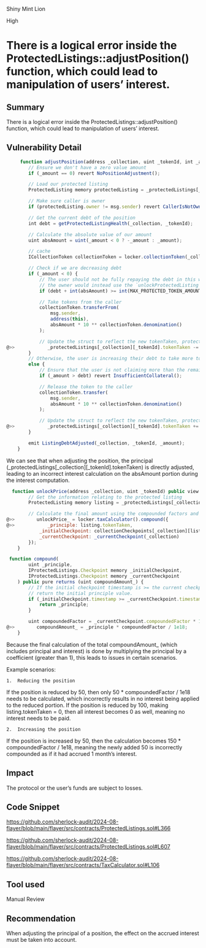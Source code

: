 Shiny Mint Lion

High

# There is a logical error inside the ProtectedListings::adjustPosition() function, which could lead to manipulation of users’ interest.

## Summary
There is a logical error inside the ProtectedListings::adjustPosition() function, which could lead to manipulation of users’ interest.
## Vulnerability Detail
```javascript
     function adjustPosition(address _collection, uint _tokenId, int _amount) public lockerNotPaused {
        // Ensure we don't have a zero value amount
        if (_amount == 0) revert NoPositionAdjustment();

        // Load our protected listing
        ProtectedListing memory protectedListing = _protectedListings[_collection][_tokenId];

        // Make sure caller is owner
        if (protectedListing.owner != msg.sender) revert CallerIsNotOwner(protectedListing.owner);

        // Get the current debt of the position
        int debt = getProtectedListingHealth(_collection, _tokenId);

        // Calculate the absolute value of our amount
        uint absAmount = uint(_amount < 0 ? -_amount : _amount);

        // cache
        ICollectionToken collectionToken = locker.collectionToken(_collection);

        // Check if we are decreasing debt
        if (_amount < 0) {
            // The user should not be fully repaying the debt in this way. For this scenario,
            // the owner would instead use the `unlockProtectedListing` function.
            if (debt + int(absAmount) >= int(MAX_PROTECTED_TOKEN_AMOUNT)) revert IncorrectFunctionUse();

            // Take tokens from the caller
            collectionToken.transferFrom(
                msg.sender,
                address(this),
                absAmount * 10 ** collectionToken.denomination()
            );

            // Update the struct to reflect the new tokenTaken, protecting from overflow
@>>            _protectedListings[_collection][_tokenId].tokenTaken -= uint96(absAmount);
        }
        // Otherwise, the user is increasing their debt to take more token
        else {
            // Ensure that the user is not claiming more than the remaining collateral
            if (_amount > debt) revert InsufficientCollateral();

            // Release the token to the caller
            collectionToken.transfer(
                msg.sender,
                absAmount * 10 ** collectionToken.denomination()
            );

            // Update the struct to reflect the new tokenTaken, protecting from overflow
@>>            _protectedListings[_collection][_tokenId].tokenTaken += uint96(absAmount);
        }

        emit ListingDebtAdjusted(_collection, _tokenId, _amount);
    }

```
We can see that when adjusting the position, the principal (_protectedListings[_collection][_tokenId].tokenTaken) is directly adjusted, leading to an incorrect interest calculation on the absAmount portion during the interest computation.

```javascript
  function unlockPrice(address _collection, uint _tokenId) public view returns (uint unlockPrice_) {
        // Get the information relating to the protected listing
        ProtectedListing memory listing = _protectedListings[_collection][_tokenId];

        // Calculate the final amount using the compounded factors and principle amount
@>>        unlockPrice_ = locker.taxCalculator().compound({
@>>            _principle: listing.tokenTaken,
            _initialCheckpoint: collectionCheckpoints[_collection][listing.checkpoint],
            _currentCheckpoint: _currentCheckpoint(_collection)
        });
    }
```

```javascript
 function compound(
        uint _principle,
        IProtectedListings.Checkpoint memory _initialCheckpoint,
        IProtectedListings.Checkpoint memory _currentCheckpoint
    ) public pure returns (uint compoundAmount_) {
        // If the initial checkpoint timestamp is >= the current checkpoint then we just
        // return the initial principle value.
        if (_initialCheckpoint.timestamp >= _currentCheckpoint.timestamp) {
            return _principle;
        }

        uint compoundedFactor = _currentCheckpoint.compoundedFactor * 1e18 / _initialCheckpoint.compoundedFactor;
@>>        compoundAmount_ = _principle * compoundedFactor / 1e18;
    }
```
Because the final calculation of the total compoundAmount_ (which includes principal and interest) is done by multiplying the principal by a coefficient (greater than 1), this leads to issues in certain scenarios.

Example scenarios:

	1.	Reducing the position
If the position is reduced by 50, then only 50 * compoundedFactor / 1e18 needs to be calculated, which incorrectly results in no interest being applied to the reduced portion.
If the position is reduced by 100, making listing.tokenTaken = 0, then all interest becomes 0 as well, meaning no interest needs to be paid.

	2.	Increasing the position
If the position is increased by 50, then the calculation becomes 150 * compoundedFactor / 1e18, meaning the newly added 50 is incorrectly compounded as if it had accrued 1 month’s interest.


## Impact
The protocol or the user’s funds are subject to losses.
## Code Snippet
https://github.com/sherlock-audit/2024-08-flayer/blob/main/flayer/src/contracts/ProtectedListings.sol#L366

https://github.com/sherlock-audit/2024-08-flayer/blob/main/flayer/src/contracts/ProtectedListings.sol#L607

https://github.com/sherlock-audit/2024-08-flayer/blob/main/flayer/src/contracts/TaxCalculator.sol#L106
## Tool used

Manual Review

## Recommendation
When adjusting the principal of a position, the effect on the accrued interest must be taken into account.